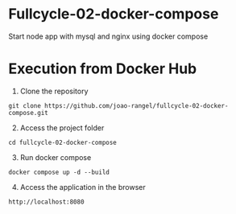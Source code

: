 # Fullcycle-02-docker-compose
Start node app with mysql and nginx using docker compose

# Execution from Docker Hub
1. Clone the repository
```
git clone https://github.com/joao-rangel/fullcycle-02-docker-compose.git
```

2. Access the project folder
```
cd fullcycle-02-docker-compose
```

3. Run docker compose
```
docker compose up -d --build
```

4. Access the application in the browser
```
http://localhost:8080
```
